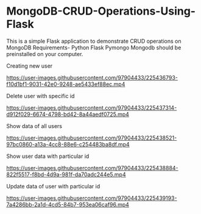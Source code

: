 # MongoDB-CRUD-Operations-Using-Flask
This is a simple Flask application to demonstrate CRUD operations on MongoDB
Requirements-
Python
Flask
Pymongo
Mongodb should be preinstalled on your computer.

Creating new user


https://user-images.githubusercontent.com/97904433/225436793-f10d1bf1-9031-42e0-9248-ae5433ef88ec.mp4

Delete user with specific id



https://user-images.githubusercontent.com/97904433/225437314-d912f029-6674-4798-bd42-8a44aedf0725.mp4

Show data of all users



https://user-images.githubusercontent.com/97904433/225438521-97bc0860-a13a-4cc8-88e6-c254483ba8df.mp4

Show user data with particular id



https://user-images.githubusercontent.com/97904433/225438884-822f5517-f8bd-4d9a-981f-da70adc244e5.mp4

Update data of user with particular id



https://user-images.githubusercontent.com/97904433/225439193-7a4286bb-2a1d-4cd5-84b7-953ea06caf96.mp4






